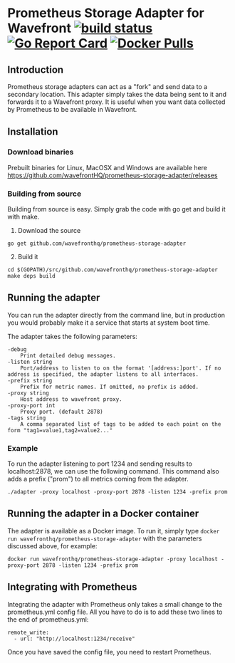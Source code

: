 # Prometheus Storage Adapter for Wavefront [![build status][ci-img]][ci] [![Go Report Card][go-report-img]][go-report] [![Docker Pulls][docker-pull-img]][docker-img]

## Introduction
Prometheus storage adapters can act as a "fork" and send data to a secondary location. This adapter simply takes the data being sent to it and forwards it to a Wavefront proxy. It is useful when you want data collected by Prometheus to be available in Wavefront.

## Installation

### Download binaries
Prebuilt binaries for Linux, MacOSX and Windows are available here https://github.com/wavefrontHQ/prometheus-storage-adapter/releases

### Building from source
Building from source is easy. Simply grab the code with go get and build it with make.

1. Download the source
```
go get github.com/wavefronthq/prometheus-storage-adapter
```
2. Build it
```
cd $(GOPATH)/src/github.com/wavefronthq/prometheus-storage-adapter
make deps build
```

## Running the adapter
You can run the adapter directly from the command line, but in production you would probably make it a service that starts at system boot time.

The adapter takes the following parameters:
```
-debug
    Print detailed debug messages.
-listen string
    Port/address to listen to on the format '[address:]port'. If no address is specified, the adapter listens to all interfaces.
-prefix string
    Prefix for metric names. If omitted, no prefix is added.
-proxy string
    Host address to wavefront proxy.
-proxy-port int
    Proxy port. (default 2878)
-tags string
    A comma separated list of tags to be added to each point on the form "tag1=value1,tag2=value2..."
```

### Example
To run the adapter listening to port 1234 and sending results to localhost:2878, we can use the following command. This command also adds a prefix ("prom") to all metrics coming from the adapter.
```
./adapter -proxy localhost -proxy-port 2878 -listen 1234 -prefix prom
```

## Running the adapter in a Docker container
The adapter is available as a Docker image. To run it, simply type ```docker run wavefronthq/prometheus-storage-adapter``` with the parameters discussed above, for example:
```
docker run wavefronthq/prometheus-storage-adapter -proxy localhost -proxy-port 2878 -listen 1234 -prefix prom
```

## Integrating with Prometheus
Integrating the adapter with Prometheus only takes a small change to the prometheus.yml config file. All you have to do is to add these two lines to the end of prometheus.yml:

```
remote_write:
  - url: "http://localhost:1234/receive"
```

Once you have saved the config file, you need to restart Prometheus.

[ci-img]: https://travis-ci.com/wavefrontHQ/prometheus-storage-adapter.svg?branch=master
[ci]: https://travis-ci.com/wavefrontHQ/prometheus-storage-adapter
[go-report-img]: https://goreportcard.com/badge/github.com/wavefronthq/prometheus-storage-adapter
[go-report]: https://goreportcard.com/report/github.com/wavefronthq/prometheus-storage-adapter
[docker-pull-img]: https://img.shields.io/docker/pulls/wavefronthq/prometheus-storage-adapter.svg?logo=docker
[docker-img]: https://hub.docker.com/r/wavefronthq/prometheus-storage-adapter/
